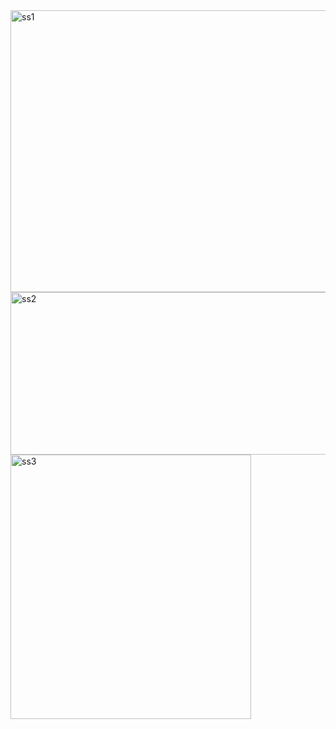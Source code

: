 <img width="960" height="451" alt="ss1" src="https://github.com/user-attachments/assets/5a1b308f-df6b-4632-9c5c-4c86ed6bc95d" />
<img width="952" height="260" alt="ss2" src="https://github.com/user-attachments/assets/a8b1032a-d72c-4379-81c7-4651fa7e269b" />
<img width="385" height="423" alt="ss3" src="https://github.com/user-attachments/assets/6bb8dfab-469b-4998-acf1-07d630fce81e" />
